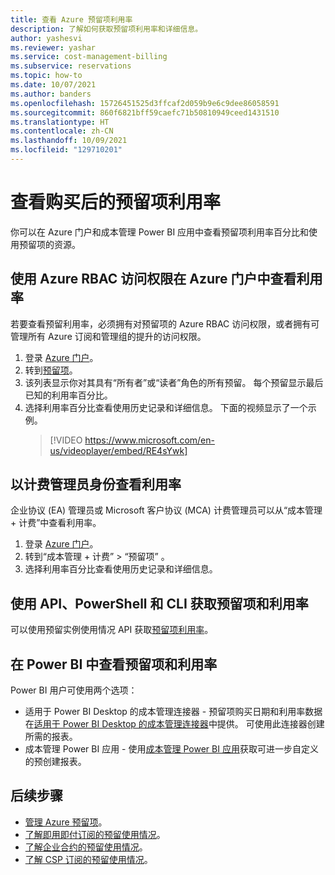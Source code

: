 ```yaml
---
title: 查看 Azure 预留项利用率
description: 了解如何获取预留项利用率和详细信息。
author: yashesvi
ms.reviewer: yashar
ms.service: cost-management-billing
ms.subservice: reservations
ms.topic: how-to
ms.date: 10/07/2021
ms.author: banders
ms.openlocfilehash: 15726451525d3ffcaf2d059b9e6c9dee86058591
ms.sourcegitcommit: 860f6821bff59caefc71b50810949ceed1431510
ms.translationtype: HT
ms.contentlocale: zh-CN
ms.lasthandoff: 10/09/2021
ms.locfileid: "129710201"
---
```

# <a name="view-reservation-utilization-after-purchase"></a>查看购买后的预留项利用率

你可以在 Azure 门户和成本管理 Power BI 应用中查看预留项利用率百分比和使用预留项的资源。

## <a name="view-utilization-in-the-azure-portal-with-azure-rbac-access"></a>使用 Azure RBAC 访问权限在 Azure 门户中查看利用率

若要查看预留利用率，必须拥有对预留项的 Azure RBAC 访问权限，或者拥有可管理所有 Azure 订阅和管理组的提升的访问权限。

1. 登录 [Azure 门户](https://portal.azure.com)。
1. 转到[预留项](https://portal.azure.com/#blade/Microsoft_Azure_Reservations/ReservationsBrowseBlade)。
1. 该列表显示你对其具有“所有者”或“读者”角色的所有预留。 每个预留显示最后已知的利用率百分比。
1. 选择利用率百分比查看使用历史记录和详细信息。 下面的视频显示了一个示例。
   > [!VIDEO https://www.microsoft.com/en-us/videoplayer/embed/RE4sYwk] 

## <a name="view-utilization-as-billing-administrator"></a>以计费管理员身份查看利用率

企业协议 (EA) 管理员或 Microsoft 客户协议 (MCA) 计费管理员可以从“成本管理 + 计费”中查看利用率。

1. 登录 [Azure 门户](https://portal.azure.com)。
1. 转到“成本管理 + 计费” > “预留项” 。
1. 选择利用率百分比查看使用历史记录和详细信息。

## <a name="get-reservations-and-utilization-using-apis-powershell-and-cli"></a>使用 API、PowerShell 和 CLI 获取预留项和利用率

可以使用预留实例使用情况 API 获取[预留项利用率](/rest/api/billing/enterprise/billing-enterprise-api-reserved-instance-usage)。

## <a name="see-reservations-and-utilization-in-power-bi"></a>在 Power BI 中查看预留项和利用率

Power BI 用户可使用两个选项：

- 适用于 Power BI Desktop 的成本管理连接器 - 预留项购买日期和利用率数据在[适用于 Power BI Desktop 的成本管理连接器](/power-bi/desktop-connect-azure-cost-management)中提供。 可使用此连接器创建所需的报表。
- 成本管理 Power BI 应用 - 使用[成本管理 Power BI 应用](https://appsource.microsoft.com/product/power-bi/costmanagement.azurecostmanagementapp)获取可进一步自定义的预创建报表。

## <a name="next-steps"></a>后续步骤

- [管理 Azure 预留项](manage-reserved-vm-instance.md)。
- [了解即用即付订阅的预留使用情况](understand-reserved-instance-usage.md)。
- [了解企业合约的预留使用情况](understand-reserved-instance-usage-ea.md)。
- [了解 CSP 订阅的预留使用情况](/partner-center/azure-reservations)。
